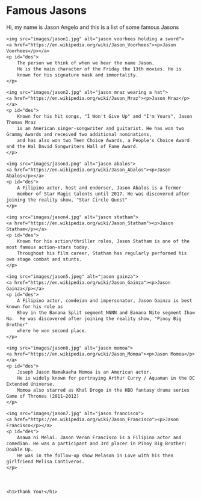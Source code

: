 <!DOCTYPE html>
<html lang="en">
<head>
    <meta charset="UTF-8">
    <meta name="viewport" content="width=device-width, initial-scale=1.0">
    <link rel="stylesheet" href="css/style.css">
    <link rel="stylesheet" href="https://fonts.googleapis.com/css?family=Open+Sans">
    <title>Famous Jasons</title>
</head>
<body>
    <h1>Famous Jasons</h1>
    <p>Hi, my name is Jason Angelo and this is a list of some famous Jasons</p>
<!-- jason voorhees -->

    <img src="images/jason1.jpg" alt="jason voorhees holding a sword">
    <a href="https://en.wikipedia.org/wiki/Jason_Voorhees"><p>Jason Voorhees</p></a>
    <p id="des">
        The person we think of when we hear the name Jason.
        He is the main character of the Friday the 13th movies. He is
        known for his signature mask and immortality.
    </p>
<!-- jason mraz -->
    <img src="images/jason2.jpg" alt="jason mraz wearing a hat">
    <a href="https://en.wikipedia.org/wiki/Jason_Mraz"><p>Jason Mraz</p></a>
    <p id="des">
        Known for his hit songs, "I Won't Give Up" and "I'm Yours", Jason Thomas Mraz 
        is an American singer-songwriter and guitarist. He has won two Grammy Awards and received two additional nominations, 
        and has also won two Teen Choice Awards, a People's Choice Award and the Hal David Songwriters Hall of Fame Award.
    </p>
<!-- jason abalos -->
    <img src="images/jason3.png" alt="jason abalos">
    <a href="https://en.wikipedia.org/wiki/Jason_Abalos"><p>Jason Abalos</p></a>
    <p id="des">
        A Filipino actor, host and endorser, Jason Abalos is a former 
        member of Star Magic talents until 2017. He was discovered after joining the reality show, "Star Circle Quest" 
    </p>
<!-- jason statham -->
    <img src="images/jason4.jpg" alt="jason statham">
    <a href="https://en.wikipedia.org/wiki/Jason_Statham"><p>Jason Statham</p></a>
    <p id="des">
        Known for his action/thriller roles, Jason Statham is one of the most famous action-stars today. 
        Throughout his film career, Statham has regularly performed his own stage combat and stunts. 
    </p>
<!-- jason gainza -->
    <img src="images/jason5.jpeg" alt="jason gainza">
    <a href="https://en.wikipedia.org/wiki/Jason_Gainza"><p>Jason Gainza</p></a>
    <p id="des">
        A Filipino actor, comdeian and impersonator, Jason Gainza is best known for his role as 
        Bhoy in the Banana Split segment NNNN and Banana Nite segment Ihaw Na.  He was discovered after joining the reality show, "Pinoy Big Brother" 
        where he won second place.
    </p>
<!-- jason momoa -->
    <img src="images/jason6.jpg" alt="jason momoa">
    <a href="https://en.wikipedia.org/wiki/Jason_Momoa"><p>Jason Momoa</p></a>
    <p id="des">
        Joseph Jason Namakaeha Momoa is an American actor. 
        He is widely known for portraying Arthur Curry / Aquaman in the DC Extended Universe. 
        Momoa also starred as Khal Drogo in the HBO fantasy drama series Game of Thrones (2011–2012)
    </p>
<!-- jason francisco -->
    <img src="images/jason7.jpg" alt="jason francisco">
    <a href="https://en.wikipedia.org/wiki/Jason_Francisco"><p>Jason Francisco</p></a>
    <p id="des">
        Asawa ni Melai. Jason Veron Francisco is a Filipino actor and comedian. He was a participant and 3rd placer in Pinoy Big Brother: Double Up. 
        He was in the follow-up show Melason In Love with his then girlfriend Melisa Cantiveros.
    </p>



    <h1>Thank You!</h1>
</body>
</html>

